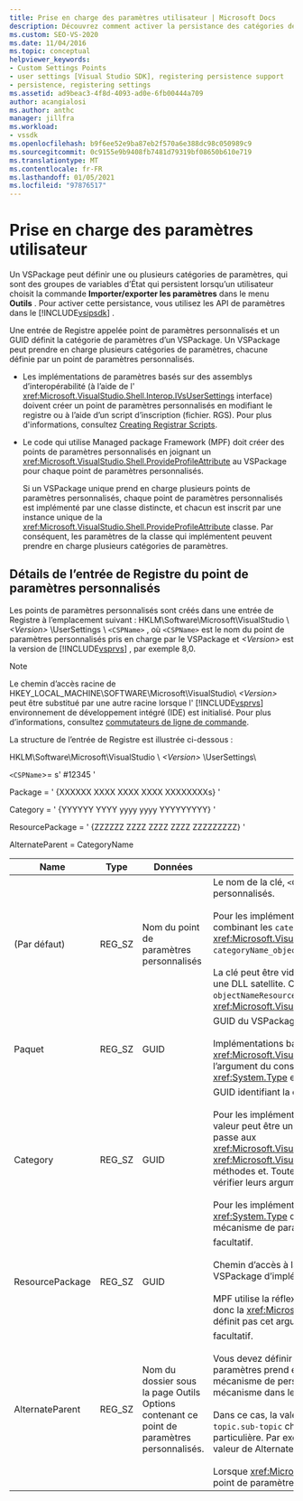 ```yaml
---
title: Prise en charge des paramètres utilisateur | Microsoft Docs
description: Découvrez comment activer la persistance des catégories de paramètres à l’aide des API de paramètres dans le kit de développement logiciel (SDK) Visual Studio.
ms.custom: SEO-VS-2020
ms.date: 11/04/2016
ms.topic: conceptual
helpviewer_keywords:
- Custom Settings Points
- user settings [Visual Studio SDK], registering persistence support
- persistence, registering settings
ms.assetid: ad9beac3-4f8d-4093-ad0e-6fb00444a709
author: acangialosi
ms.author: anthc
manager: jillfra
ms.workload:
- vssdk
ms.openlocfilehash: b9f6ee52e9ba87eb2f570a6e388dc98c050989c9
ms.sourcegitcommit: 0c9155e9b9408fb7481d79319bf08650b610e719
ms.translationtype: MT
ms.contentlocale: fr-FR
ms.lasthandoff: 01/05/2021
ms.locfileid: "97876517"
---
```

# <a name="support-for-user-settings"></a>Prise en charge des paramètres utilisateur
Un VSPackage peut définir une ou plusieurs catégories de paramètres, qui sont des groupes de variables d’État qui persistent lorsqu’un utilisateur choisit la commande **Importer/exporter les paramètres** dans le menu **Outils** . Pour activer cette persistance, vous utilisez les API de paramètres dans le [!INCLUDE[vsipsdk](../../extensibility/includes/vsipsdk_md.md)] .

 Une entrée de Registre appelée point de paramètres personnalisés et un GUID définit la catégorie de paramètres d’un VSPackage. Un VSPackage peut prendre en charge plusieurs catégories de paramètres, chacune définie par un point de paramètres personnalisés.

- Les implémentations de paramètres basés sur des assemblys d’interopérabilité (à l’aide de l' <xref:Microsoft.VisualStudio.Shell.Interop.IVsUserSettings> interface) doivent créer un point de paramètres personnalisés en modifiant le registre ou à l’aide d’un script d’inscription (fichier. RGS). Pour plus d'informations, consultez [Creating Registrar Scripts](/cpp/atl/creating-registrar-scripts).

- Le code qui utilise Managed package Framework (MPF) doit créer des points de paramètres personnalisés en joignant un <xref:Microsoft.VisualStudio.Shell.ProvideProfileAttribute> au VSPackage pour chaque point de paramètres personnalisés.

     Si un VSPackage unique prend en charge plusieurs points de paramètres personnalisés, chaque point de paramètres personnalisés est implémenté par une classe distincte, et chacun est inscrit par une instance unique de la <xref:Microsoft.VisualStudio.Shell.ProvideProfileAttribute> classe. Par conséquent, les paramètres de la classe qui implémentent peuvent prendre en charge plusieurs catégories de paramètres.

## <a name="custom-settings-point-registry-entry-details"></a>Détails de l’entrée de Registre du point de paramètres personnalisés
 Les points de paramètres personnalisés sont créés dans une entrée de Registre à l’emplacement suivant : HKLM\Software\Microsoft\VisualStudio \\ *\<Version>* \UserSettings \\ `<CSPName>` , où `<CSPName>` est le nom du point de paramètres personnalisés pris en charge par le VSPackage et *\<Version>* est la version de [!INCLUDE[vsprvs](../../code-quality/includes/vsprvs_md.md)] , par exemple 8,0.

> [!NOTE]
> Le chemin d’accès racine de HKEY_LOCAL_MACHINE\SOFTWARE\Microsoft\VisualStudio\\ *\<Version>* peut être substitué par une autre racine lorsque l' [!INCLUDE[vsprvs](../../code-quality/includes/vsprvs_md.md)] environnement de développement intégré (IDE) est initialisé. Pour plus d’informations, consultez [commutateurs de ligne de commande](../../extensibility/command-line-switches-visual-studio-sdk.md).

 La structure de l’entrée de Registre est illustrée ci-dessous :

 HKLM\Software\Microsoft\VisualStudio \\ *\<Version>* \UserSettings\

 `<CSPName`>= s' #12345 '

 Package = ' {XXXXXX XXXX XXXX XXXX XXXXXXXXs} '

 Category = ' {YYYYYY YYYY yyyy yyyy YYYYYYYYY} '

 ResourcePackage = ' {ZZZZZZ ZZZZ ZZZZ ZZZZ ZZZZZZZZZ} '

 AlternateParent = CategoryName

| Name | Type | Données | Description |
|-----------------|--------| - | - |
| (Par défaut) | REG_SZ | Nom du point de paramètres personnalisés | Le nom de la clé, `<CSPName`>, est le nom non localisé du point de paramètres personnalisés.<br /><br /> Pour les implémentations basées sur MPF, le nom de la clé est obtenu en combinant les `categoryName` `objectName` arguments et du <xref:Microsoft.VisualStudio.Shell.ProvideProfileAttribute> constructeur dans `categoryName_objectName` .<br /><br /> La clé peut être vide ou contenir l’ID de référence à la chaîne localisée dans une DLL satellite. Cette valeur est obtenue à partir de l' `objectNameResourceID` argument du <xref:Microsoft.VisualStudio.Shell.ProvideProfileAttribute> constructeur. |
| Paquet | REG_SZ | GUID | GUID du VSPackage qui implémente le point de paramètres personnalisés.<br /><br /> Implémentations basées sur MPF à l’aide de la <xref:Microsoft.VisualStudio.Shell.ProvideProfileAttribute> classe, utilisez l’argument du constructeur `objectType` contenant les VSPackage <xref:System.Type> et la réflexion pour obtenir cette valeur. |
| Category | REG_SZ | GUID | GUID identifiant la catégorie de paramètres.<br /><br /> Pour les implémentations basées sur des assemblys d’interopérabilité, cette valeur peut être un GUID choisi arbitrairement, que l' [!INCLUDE[vsprvs](../../code-quality/includes/vsprvs_md.md)] IDE passe aux <xref:Microsoft.VisualStudio.Shell.Interop.IVsUserSettings.ExportSettings%2A> <xref:Microsoft.VisualStudio.Shell.Interop.IVsUserSettings.ImportSettings%2A> méthodes et. Toutes les implémentations de ces deux méthodes doivent vérifier leurs arguments GUID.<br /><br /> Pour les implémentations basées sur MPF, ce GUID est obtenu par le <xref:System.Type> de la classe qui implémente le [!INCLUDE[vsprvs](../../code-quality/includes/vsprvs_md.md)] mécanisme de paramètres. |
| ResourcePackage | REG_SZ | GUID | facultatif.<br /><br /> Chemin d’accès à la DLL satellite contenant des chaînes localisées si le VSPackage d’implémentation ne les fournit pas.<br /><br /> MPF utilise la réflexion pour obtenir le VSPackage de ressources correct, donc la <xref:Microsoft.VisualStudio.Shell.ProvideProfileAttribute> classe ne définit pas cet argument. |
| AlternateParent | REG_SZ | Nom du dossier sous la page Outils Options contenant ce point de paramètres personnalisés. | facultatif.<br /><br /> Vous devez définir cette valeur uniquement si une implémentation de paramètres prend en charge les pages d' **Options des outils** qui utilisent le mécanisme de persistance dans le [!INCLUDE[vsipsdk](../../extensibility/includes/vsipsdk_md.md)] plutôt que le mécanisme dans le modèle Automation pour enregistrer l’État.<br /><br /> Dans ce cas, la valeur de la clé AlternateParent est la `topic` section de la `topic.sub-topic` chaîne utilisée pour identifier la page **OutilsOptions** particulière. Par exemple, pour la page **OutilsOptions** , `"TextEditor.Basic"` la valeur de AlternateParent serait `"TextEditor"` .<br /><br /> Lorsque <xref:Microsoft.VisualStudio.Shell.ProvideProfileAttribute> génère le point de paramètres personnalisés, il est identique au nom de la catégorie. |
